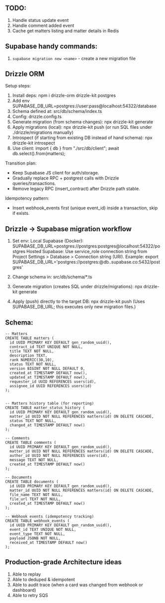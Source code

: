 ## TODO:

1. Handle status update event
2. Handle comment added event
3. Cache get matters listing and matter details in Redis

## Supabase handy commands:

1. `supabase migration new <name>` - create a new migration file

## Drizzle ORM

Setup steps:

1. Install deps: npm i drizzle-orm drizzle-kit postgres
2. Add env SUPABASE_DB_URL=postgres://user:pass@localhost:54322/database
3. Schema defined at: src/db/schema/index.ts
4. Config: drizzle.config.ts
5. Generate migration (from schema changes):
   npx drizzle-kit generate
6. Apply migrations (local):
   npx drizzle-kit push
   (or run SQL files under ./drizzle/migrations manually)
7. Introspect (if starting from existing DB instead of hand schema):
   npx drizzle-kit introspect
8. Use client:
   import { db } from "./src/db/client";
   await db.select().from(matters);

Transition plan:

- Keep Supabase JS client for auth/storage.
- Gradually replace RPC + postgrest calls with Drizzle queries/transactions.
- Remove legacy RPC (insert_contract) after Drizzle path stable.

Idempotency pattern:

- Insert webhook_events first (unique event_id) inside a transaction, skip if exists.

## Drizzle -> Supabase migration workflow

1. Set env:
   Local Supabase (Docker): SUPABASE_DB_URL=postgres://postgres:postgres@localhost:54322/postgres
   Hosted Supabase: Use service_role connection string from Project Settings > Database > Connection string (URI). Example:
   export SUPABASE_DB_URL='postgres://postgres:<password>@db.<project-ref>.supabase.co:5432/postgres'

2. Change schema in: src/db/schema/\*.ts

3. Generate migration (creates SQL under drizzle/migrations):
   npx drizzle-kit generate

4. Apply (push) directly to the target DB:
   npx drizzle-kit push
   (Uses SUPABASE_DB_URL; this executes only new migration files.)

## Schema:

```
-- Matters
CREATE TABLE matters (
  id UUID PRIMARY KEY DEFAULT gen_random_uuid(),
  contract_id TEXT UNIQUE NOT NULL,
  title TEXT NOT NULL,
  description TEXT,
  rank NUMERIC(30,10),
  status TEXT NOT NULL,
  version BIGINT NOT NULL DEFAULT 0,
  created_at TIMESTAMP DEFAULT now(),
  updated_at TIMESTAMP DEFAULT now(),
  requester_id UUID REFERENCES users(id),
  assignee_id UUID REFERENCES users(id)
);


-- Matters history table (for reporting)
CREATE TABLE matter_status_history (
  id UUID PRIMARY KEY DEFAULT gen_random_uuid(),
  matter_id UUID NOT NULL REFERENCES matters(id) ON DELETE CASCADE,
  status TEXT NOT NULL,
  changed_at TIMESTAMP DEFAULT now()
);

-- Comments
CREATE TABLE comments (
  id UUID PRIMARY KEY DEFAULT gen_random_uuid(),
  matter_id UUID NOT NULL REFERENCES matters(id) ON DELETE CASCADE,
  author_id UUID NOT NULL REFERENCES users(id),
  message TEXT NOT NULL,
  created_at TIMESTAMP DEFAULT now()
);

-- Documents
CREATE TABLE documents (
  id UUID PRIMARY KEY DEFAULT gen_random_uuid(),
  matter_id UUID NOT NULL REFERENCES matters(id) ON DELETE CASCADE,
  file_name TEXT NOT NULL,
  file_url TEXT NOT NULL,
  created_at TIMESTAMP DEFAULT now()
);

-- Webhook events (idempotency tracking)
CREATE TABLE webhook_events (
  id UUID PRIMARY KEY DEFAULT gen_random_uuid(),
  event_id TEXT UNIQUE NOT NULL,
  event_type TEXT NOT NULL,
  payload JSONB NOT NULL,
  received_at TIMESTAMP DEFAULT now()
);
```

## Production-grade Architecture ideas

1. Able to replay
2. Able to deduped & idempotent
3. Able to audit trace (when a card was changed from webhook or dashboard)
4. Able to retry SQS
